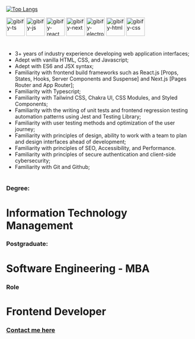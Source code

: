 [![Top Langs](https://github-readme-stats.vercel.app/api/top-langs/?username=gibify&layout=compact&how_icons=true&theme=dark)](https://github.com/anuraghazra/github-readme-stats)

<div>
<img align="center" alt="gibify-ts" height="50" width="50" src="https://cdn.jsdelivr.net/gh/devicons/devicon/icons/typescript/typescript-original.svg"> 
<img align="center" alt="gibify-js" height="50" width="50" src="https://cdn.jsdelivr.net/gh/devicons/devicon/icons/javascript/javascript-original.svg">
<img align="center" alt="gibify-react" height="50" width="50" src="https://cdn.jsdelivr.net/gh/devicons/devicon/icons/react/react-original.svg">
<img align="center" alt="gibify-next" height="50" width="50" src="https://cdn.jsdelivr.net/gh/devicons/devicon/icons/nextjs/nextjs-original-wordmark.svg" />
<img align="center" alt="gibify-electron" height="50" width="50" src="https://cdn.jsdelivr.net/gh/devicons/devicon/icons/electron/electron-original.svg">
<img align="center" alt="gibify-html" height="50" width="50" src="https://cdn.jsdelivr.net/gh/devicons/devicon/icons/html5/html5-original.svg">
<img align="center" alt="gibify-css" height="50" width="50" src="https://cdn.jsdelivr.net/gh/devicons/devicon/icons/css3/css3-original.svg">
</div>  

#
- 3+ years of industry experience developing web application interfaces;
- Adept with vanilla HTML, CSS, and Javascript;
- Adept with ES6 and JSX syntax;
- Familiarity with frontend build frameworks such as React.js [Props, States, Hooks, Server Components and Suspense] and Next.js [Pages Router and App Router];
- Familiarity with Typescript;
- Familiarity with Tailwind CSS, Chakra UI, CSS Modules, and Styled Components;
- Familiarity with the writing of unit tests and frontend regression testing automation patterns using Jest and Testing Library;
- Familiarity with user testing methods and optimization of the user journey;
- Familiarity with principles of design, ability to work with a team to plan and design interfaces ahead of development;
- Familiarity with principles of SEO, Accessibility, and Performance.
- Familiarity with principles of secure authentication and client-side cybersecurity;
- Familiarity with Git and Github;
#

### Degree:

# Information Technology Management

### Postgraduate:

# Software Engineering - MBA

### Role

# Frontend Developer

### [Contact me here](https://www.gibify.link/me)


